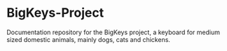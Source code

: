 # BigKeys-Project
Documentation repository for the BigKeys project, a keyboard for medium sized domestic animals, mainly dogs, cats and chickens.
